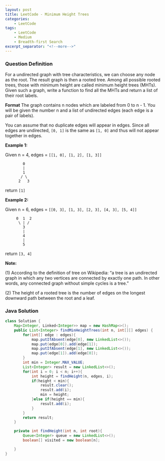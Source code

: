 ```yaml
---
layout: post
title: LeetCode - Minimum Height Trees
categories:
    - LeetCode
tags:
    - LeetCode
    - Medium
    - Breadth-first Search
excerpt_separator: "<!--more-->"
---
```


### Question Definition
For a undirected graph with tree characteristics, we can choose any node as the root. The result graph is then a rooted tree. Among all possible rooted trees, those with minimum height are called minimum height trees (MHTs). Given such a graph, write a function to find all the MHTs and return a list of their root labels.

**Format**
The graph contains n nodes which are labeled from 0 to n - 1. You will be given the number n and a list of undirected edges (each edge is a pair of labels).

You can assume that no duplicate edges will appear in edges. Since all edges are undirected, `[0, 1]` is the same as `[1, 0]` and thus will not appear together in edges.

**Example 1:**

Given n = 4, edges = `[[1, 0], [1, 2], [1, 3]]`
```
        0
        |
        1
       / \
      2   3
```
return `[1]`

**Example 2:**

Given n = 6, edges = `[[0, 3], [1, 3], [2, 3], [4, 3], [5, 4]]`
```
     0  1  2
      \ | /
        3
        |
        4
        |
        5
```
return `[3, 4]`

**Note:**

(1) According to the definition of tree on Wikipedia: “a tree is an undirected graph in which any two vertices are connected by exactly one path. In other words, any connected graph without simple cycles is a tree.”

(2) The height of a rooted tree is the number of edges on the longest downward path between the root and a leaf.


### Java Solution
```java
class Solution {
    Map<Integer, Linked<Integer>> map = new HashMap<>();
    public List<Integer> findMinHeightTrees(int n, int[][] edges) {
        for(int[] edge : edges){
            map.putIfAbsent(edge[0], new LinkedList<>());
            map.put(edge[0]).add(edge[1]);
            map.putIfAbsent(edge[1], new LinkedList<>());
            map.put(edge[1]).add(edge[0]);
        }
        int min = Integer.MAX_VALUE;
        List<Integer> result = new LinkedList<>();
        for(int i = 0; i < n; i++){
            int height = findHeight(n, edges, i);
            if(height < min){
                result.clear();
                result.add(i);
                min = height;
            }else if(height == min){
                result.add(i);
            }
        }
        return result;
    }

    private int findHeight(int n, int root){
        Queue<Integer> queue = new LinkedList<>();
        boolean[] visited = new boolean[n];

    }
}
```